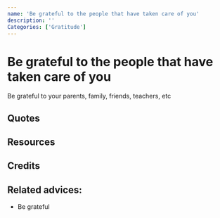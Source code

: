 ```yaml
---
name: 'Be grateful to the people that have taken care of you'
description: ''
Categories: ['Gratitude']
---
```

# Be grateful to the people that have taken care of you

Be grateful to your parents, family, friends, teachers, etc 

## Quotes

## Resources

## Credits

## Related advices:

- Be grateful
